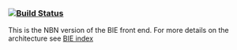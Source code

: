 ###    [![Build Status](https://travis-ci.org/nbnuk/nbn-bie.svg?branch=master)](https://travis-ci.org/nbnuk/nbn-bie)

This is the NBN version of the BIE front end.
For more details on the architecture see [BIE index](http://github.com/AtlasOfLivingAustralia/bie-index)
